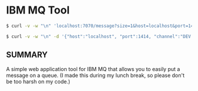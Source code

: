 IBM MQ Tool
===========

```bash
$ curl -v -w "\n" 'localhost:7070/message?size=1&host=localhost&port=1414&channel=DEV.ADMIN.SVRCONN&qm=QM1&userId=admin&password=passw0rd&queue=DEV.QUEUE.1'
```

```bash
$ curl -v -w "\n" -d '{"host":"localhost", "port":1414, "channel":"DEV.ADMIN.SVRCONN", "qm":"QM1", "userId":"admin", "password":"passw0rd", "queue":"DEV.QUEUE.1", "body":"test body"}' -H "Content-Type: application/json" -X POST http://localhost:7070/message
```

SUMMARY
-------

A simple web application tool for IBM MQ that allows you to easily put a message on a queue.
(I made this during my lunch break, so please don't be too harsh on my code.)
